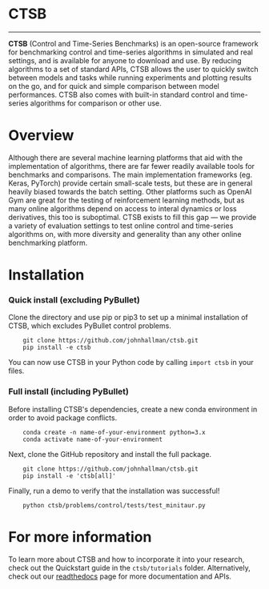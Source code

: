 # CTSB
**********

**CTSB** (Control and Time-Series Benchmarks) is an open-source framework for benchmarking control and time-series algorithms in simulated and real settings, and is available for anyone to download and use. By reducing algorithms to a set of standard APIs, CTSB allows the user to quickly switch between models and tasks while running experiments and plotting results on the go, and for quick and simple comparison between model performances. CTSB also comes with built-in standard control and time-series algorithms for comparison or other use.


Overview
========

Although there are several machine learning platforms that aid with the implementation of algorithms, there are far fewer readily available tools for benchmarks and comparisons. The main implementation frameworks (eg. Keras, PyTorch) provide certain small-scale tests, but these are in general heavily biased towards the batch setting. Other platforms such as OpenAI Gym are great for the testing of reinforcement learning methods, but as many online algorithms depend on access to interal dynamics or loss derivatives, this too is suboptimal. CTSB exists to fill this gap — we provide a variety of evaluation settings to test online control and time-series algorithms on, with more diversity and generality than any other online benchmarking platform.


Installation
============

### Quick install (excluding PyBullet)

Clone the directory and use pip or pip3 to set up a minimal installation of CTSB, which excludes PyBullet control problems.

```
    git clone https://github.com/johnhallman/ctsb.git
    pip install -e ctsb
```

You can now use CTSB in your Python code by calling `import ctsb` in your files. 


### Full install (including PyBullet)

Before installing CTSB's dependencies, create a new conda environment in order to avoid package conflicts.

```
    conda create -n name-of-your-environment python=3.x
    conda activate name-of-your-environment
```

Next, clone the GitHub repository and install the full package.

```
    git clone https://github.com/johnhallman/ctsb.git
    pip install -e 'ctsb[all]'
```

Finally, run a demo to verify that the installation was successful!

```
    python ctsb/problems/control/tests/test_minitaur.py
```


For more information
====================

To learn more about CTSB and how to incorporate it into your research, check out the Quickstart guide in the ```ctsb/tutorials``` folder. Alternatively, check out our [readthedocs](https://ctsb.readthedocs.io/en/latest/) page for more documentation and APIs.

